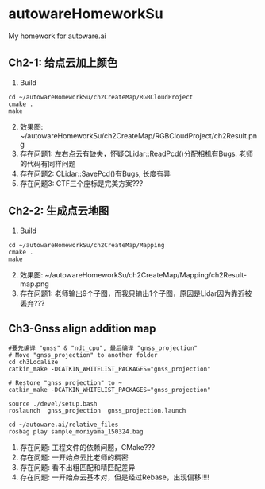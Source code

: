 # autowareHomeworkSu
My homework for autoware.ai

## Ch2-1: 给点云加上颜色
1. Build
```
cd ~/autowareHomeworkSu/ch2CreateMap/RGBCloudProject
cmake .
make
```
2. 效果图: ~/autowareHomeworkSu/ch2CreateMap/RGBCloudProject/ch2Result.png
3. 存在问题1: 左右点云有缺失，怀疑CLidar::ReadPcd()分配相机有Bugs. 老师的代码有同样问题
4. 存在问题2: CLidar::SavePcd()有Bugs, 长度有异
5. 存在问题3: CTF三个座标是完美方案???

## Ch2-2: 生成点云地图
1. Build
```
cd ~/autowareHomeworkSu/ch2CreateMap/Mapping
cmake .
make
```
2. 效果图: ~/autowareHomeworkSu/ch2CreateMap/Mapping/ch2Result-map.png
3. 存在问题1: 老师输出9个子图，而我只输出1个子图，原因是Lidar因为靠近被丢弃???

## Ch3-Gnss align addition map
```
#要先编译 "gnss" & "ndt_cpu", 最后编译 "gnss_projection"
# Move "gnss_projection" to another folder
cd ch3Localize
catkin_make -DCATKIN_WHITELIST_PACKAGES="gnss_projection"

# Restore "gnss_projection" to ~
catkin_make -DCATKIN_WHITELIST_PACKAGES="gnss_projection"

source ./devel/setup.bash
roslaunch  gnss_projection  gnss_projection.launch

cd ~/autoware.ai/relative_files
rosbag play sample_moriyama_150324.bag
```
1. 存在问题: 工程文件的依赖问题，CMake???
2. 存在问题: 一开始点云比老师的稠密
3. 存在问题: 看不出粗匹配和精匹配差异
4. 存在问题: 一开始点云基本对，但是经过Rebase，出现偏移!!!!


